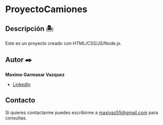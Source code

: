 # ProyectoCamiones

## Descripción 🏝

Este es un proyecto creado con HTML/CSS/JS/Node.js.

## Autor ✒️
**Maximo Garmasar Vazquez**

* [LinkedIn](https://www.linkedin.com/in/maximogarmasarvazquez/)

## Contacto
Si quieres contactarme puedes escribirme a maxivaz55@gmail.com para consultas.

